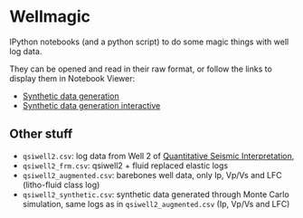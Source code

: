 # Wellmagic

IPython notebooks (and a python script) to do some magic things with well log data.

They can be opened and read in their raw format, or follow the links to display them in Notebook Viewer:

* [Synthetic data generation](http://nbviewer.ipython.org/github/aadm/Wellmagic/blob/master/Synthetic%20data%20generation.ipynb)
* [Synthetic data generation interactive](http://nbviewer.ipython.org/github/aadm/Wellmagic/blob/master/Synthetic%20data%20generation%20interactive.ipynb)


## Other stuff

* `qsiwell2.csv`: log data from Well 2 of [Quantitative Seismic Interpretation](https://pangea.stanford.edu/researchgroups/srb/resources/books/quantitative-seismic-interpretation), 
* `qsiwell2_frm.csv`: qsiwell2 + fluid replaced elastic logs
* `qsiwell2_augmented.csv`: barebones well data, only Ip, Vp/Vs and LFC (litho-fluid class log)
* `qsiwell2_synthetic.csv`: synthetic data generated through Monte Carlo simulation, same logs as in `qsiwell2_augmented.csv` (Ip, Vp/Vs and LFC)